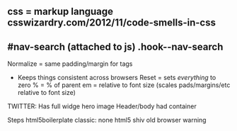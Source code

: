 css = markup language
csswizardry.com/2012/11/code-smells-in-css
----
#nav-search (attached to js)
.hook--nav-search
----
Normalize = same padding/margin for tags
  - Keeps things consistent across browsers
Reset = sets *everything* to zero
% = % of parent
em = relative to font size (scales pads/margins/etc relative to font size)

TWITTER:
Has full widge hero image
Header/body had container

Steps
html5boilerplate
  classic: none
  html5 shiv
  old browser warning

